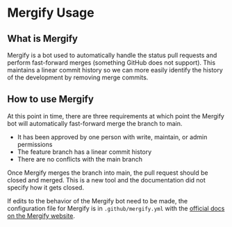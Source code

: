# Mergify Usage

## What is Mergify

Mergify is a bot used to automatically handle the status pull requests and
perform fast-forward merges (something GitHub does not support). This maintains
a linear commit history so we can more easily identify the history of the
development by removing merge commits.

## How to use Mergify

At this point in time, there are three requirements at which point the Mergify
bot will automatically fast-forward merge the branch to main.
* It has been approved by one person with write, maintain, or admin permissions
* The feature branch has a linear commit history
* There are no conflicts with the main branch

Once Mergify merges the branch into main, the pull request should be closed
and merged. This is a new tool and the documentation did not specify how it
gets closed.

If edits to the behavior of the Mergify bot need to be made, the configuration
file for Mergify is in `.github/mergify.yml` with the
[official docs on the Mergify website](https://docs.mergify.com/configuration/).